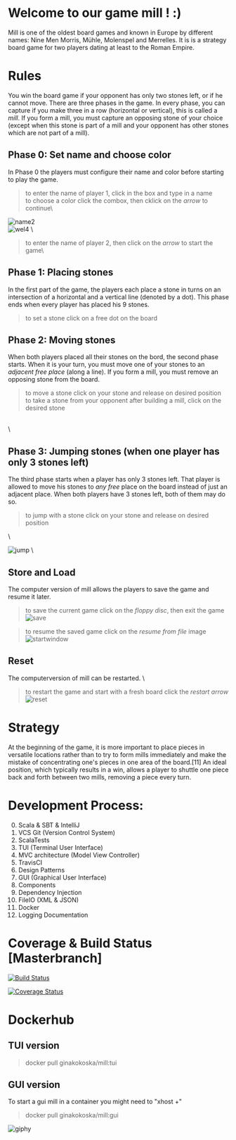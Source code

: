 # Welcome to our game **mill** ! :)

Mill is one of the oldest board games and known in Europe by different names: Nine Men Morris, Mühle, Molenspel and Merrelles. It is is a strategy board game for two players dating at least to the Roman Empire.
 
# Rules

You win the board game if your opponent has only two stones left, or if he cannot move. There are three phases in the game. In every phase, you can capture if you make three in a row (horizontal or vertical), this is called a *mill*. If you form a mill, you must capture an opposing stone of your choice (except when this stone is part of a mill and your opponent has other stones which are not part of a mill).

## Phase 0: Set name and choose color
In Phase 0 the players must configure their name and color before starting to play the game.
 > to enter the name of player 1, click in the box and type in a name \
 > to choose a color click the combox, then cklick on the *arrow* to continue\

![name2](https://user-images.githubusercontent.com/81410821/123561204-62153780-d7a7-11eb-942f-3a6998f3435c.gif)
\
![wel4](https://user-images.githubusercontent.com/81410821/123561329-07301000-d7a8-11eb-9ca6-55614eea6a0c.gif)
\
 > to enter the name of player 2, then click on the *arrow* to start the game\
 > 


## Phase 1: Placing stones 
In the first part of the game, the players each place a stone in turns on an intersection of a horizontal and a vertical line (denoted by a dot). This phase ends when every player has placed his 9 stones.
  > to set a stone click on a free dot on the board

## Phase 2: Moving stones 
When both players placed all their stones on the bord, the second phase starts. When it is your turn, you must move one of your stones to an *adjacent free place* (along a line). If you form a mill, you must remove an opposing stone from the board.
  > to move a stone click on your stone and release on desired position\
  > to take a stone from your opponent after building a mill, click on the desired stone

 \
  \

## Phase 3: Jumping stones (when one player has only 3 stones left)
The third phase starts when a player has only 3 stones left. That player is allowed to move his stones to *any free* place on the board instead of just an adjacent place. When both players have 3 stones left, both of them may do so. 
  > to jump with a stone click on your stone and release on desired position

\

![jump](https://user-images.githubusercontent.com/81410821/123561459-b240c980-d7a8-11eb-874d-32ed79a8a306.gif)
\


## Store and Load
The computer version of mill allows the players to save the game and resume it later.
> to save the current game click on the *floppy disc*, then exit the game
\
![save](https://user-images.githubusercontent.com/81410821/123561661-13b56800-d7aa-11eb-8431-249047d26293.gif)

> to resume the saved game click on the *resume from file* image
\
![startwindow](https://user-images.githubusercontent.com/81410821/123513993-8e8a6000-d690-11eb-8d39-96c206514928.png)


## Reset
The computerversion of mill can be restarted.
\
> to restart the game and start with a fresh board click the *restart arrow*
> \
![reset](https://user-images.githubusercontent.com/81410821/123560895-72c4ae00-d7a5-11eb-96fe-ff005b356cbd.gif)


# Strategy
At the beginning of the game, it is more important to place pieces in versatile locations rather than to try to form mills immediately and make the mistake of concentrating one's pieces in one area of the board.[11] An ideal position, which typically results in a win, allows a player to shuttle one piece back and forth between two mills, removing a piece every turn. 

 
# Development Process:
0.  Scala & SBT & IntelliJ
1.  VCS Git (Version Control System)
2.  ScalaTests
3.  TUI (Terminal User Interface)
4.  MVC architecture (Model View Controller)
5.  TravisCI
6.  Design Patterns
7.  GUI (Graphical User Interface)
8.  Components
9.  Dependency Injection
10. FileIO (XML & JSON)
11. Docker
12. Logging Documentation


# Coverage & Build Status [Masterbranch]
[![Build Status](https://www.travis-ci.com/ginakokoska/MILL100001.svg?branch=Pattern)](https://www.travis-ci.com/ginakokoska/MILL100001)

[![Coverage Status](https://coveralls.io/repos/github/ginakokoska/MILL100001/badge.svg?branch=Pattern)](https://coveralls.io/github/ginakokoska/MILL100001?branch=Master)

# Dockerhub

## TUI version
 > docker pull ginakokoska/mill:tui

## GUI version
To start a gui mill in a container you might need to "xhost +"
 > docker pull ginakokoska/mill:gui


![giphy](https://user-images.githubusercontent.com/81410821/123548021-661f6600-d763-11eb-8683-1a11b35ff9cb.gif)





